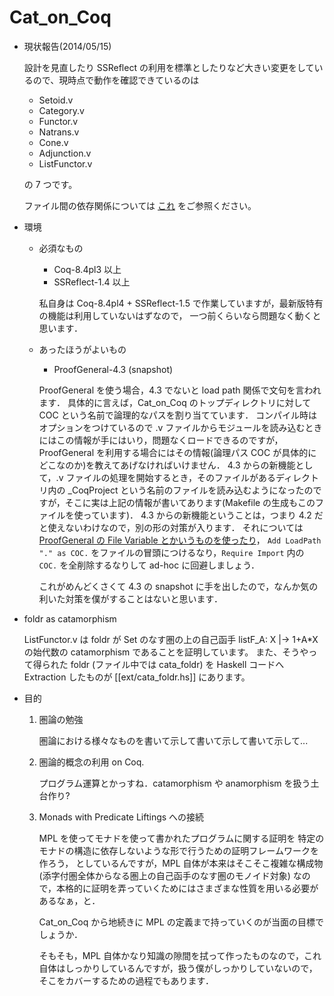 Cat_on_Coq
==========

* 現状報告(2014/05/15)

  設計を見直したり SSReflect の利用を標準としたりなど大きい変更をしているので、現時点で動作を確認できているのは

  - Setoid.v
  - Category.v
  - Functor.v
  - Natrans.v
  - Cone.v
  - Adjunction.v
  - ListFunctor.v

  の 7 つです。

  ファイル間の依存関係については [これ](dep_graph.dot.png) をご参照ください。

* 環境

  - 必須なもの

	- Coq-8.4pl3 以上
	- SSReflect-1.4 以上

	私自身は Coq-8.4pl4 + SSReflect-1.5 で作業していますが，最新版特有の機能は利用していないはずなので，
	一つ前くらいなら問題なく動くと思います．

  - あったほうがよいもの

	- ProofGeneral-4.3 (snapshot)

	ProofGeneral を使う場合，4.3 でないと load path 関係で文句を言われます．
	具体的に言えば，Cat\_on\_Coq のトップディレクトリに対して COC という名前で論理的なパスを割り当てています．
	コンパイル時はオプションをつけているので .v ファイルからモジュールを読み込むときにはこの情報が手にはいり，問題なくロードできるのですが，
	ProofGeneral を利用する場合にはその情報(論理パス COC が具体的にどこなのか)を教えてあげなければいけません．
	4.3 からの新機能として，.v ファイルの処理を開始するとき，そのファイルがあるディレクトリ内の _CoqProject という名前のファイルを読み込むようになったのですが，そこに実は上記の情報が書いてあります(Makefile の生成もこのファイルを使っています)．
	4.3 からの新機能ということは，つまり 4.2 だと使えないわけなので，別の形の対策が入ります．
	それについては [ProofGeneral の File Variable とかいうものを使ったり](http://proofgeneral.inf.ed.ac.uk/htmlshow.php?title=Proof+General+user+manual&file=releases%2FProofGeneral%2Fdoc%2FProofGeneral%2FProofGeneral_10.html#Using-file-variables)，
	`Add LoadPath "." as COC.` をファイルの冒頭につけるなり，`Require Import` 内の `COC.` を全削除するなりして ad-hoc に回避しましょう．

	これがめんどくさくて 4.3 の snapshot に手を出したので，なんか気の利いた対策を僕がすることはないと思います．

  
* foldr as catamorphism

  ListFunctor.v は foldr が Set のなす圏の上の自己函手 listF_A: X |-> 1+A*X の始代数の catamorphism であることを証明しています。
  また、そうやって得られた foldr (ファイル中では cata_foldr) を Haskell コードへ Extraction したものが [[ext/cata_foldr.hs]] にあります。

* 目的

  1. 圏論の勉強

     圏論における様々なものを書いて示して書いて示して書いて示して...

  2. 圏論的概念の利用 on Coq.

     プログラム運算とかっすね．catamorphism や anamorphism を扱う土台作り?

  3. Monads with Predicate Liftings への接続

     MPL を使ってモナドを使って書かれたプログラムに関する証明を
     特定のモナドの構造に依存しないような形で行うための証明フレームワークを作ろう，
     としているんですが，MPL 自体が本来はそこそこ複雑な構成物
     (添字付圏全体からなる圏上の自己函手のなす圏のモノイド対象)
     なので，本格的に証明を弄っていくためにはさまざまな性質を用いる必要があるなぁ，と．

     Cat_on_Coq から地続きに MPL の定義まで持っていくのが当面の目標でしょうか．
     
     そもそも，MPL 自体かなり知識の隙間を拭って作ったものなので，これ自体はしっかりしているんですが，扱う僕がしっかりしていないので，そこをカバーするための過程でもあります．
